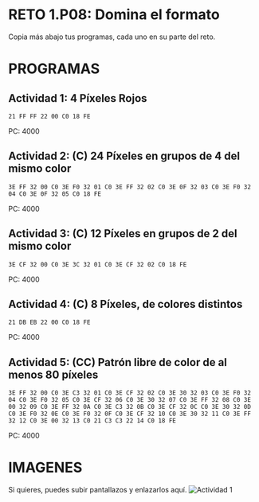 # RETO 1.P08: Domina el formato
Copia más abajo tus programas, cada uno en su parte del reto.

# PROGRAMAS

## Actividad 1: 4 Píxeles Rojos
```
21 FF FF 22 00 C0 18 FE
```
PC: 4000

## Actividad 2: (C) 24 Píxeles en grupos de 4 del mismo color
```
3E FF 32 00 C0 3E F0 32 01 C0 3E FF 32 02 C0 3E 0F 32 03 C0 3E F0 32 04 C0 3E 0F 32 05 C0 18 FE
```
PC: 4000

## Actividad 3: (C) 12 Píxeles en grupos de 2 del mismo color
```
3E CF 32 00 C0 3E 3C 32 01 C0 3E CF 32 02 C0 18 FE
```
PC: 4000

## Actividad 4: (C) 8 Píxeles, de colores distintos
```
21 DB EB 22 00 C0 18 FE
```
PC: 4000
## Actividad 5: (CC) Patrón libre de color de al menos 80 píxeles
```
3E FF 32 00 C0 3E C3 32 01 C0 3E CF 32 02 C0 3E 30 32 03 C0 3E F0 32 04 C0 3E F0 32 05 C0 3E CF 32 06 C0 3E 30 32 07 C0 3E FF 32 08 C0 3E 00 32 09 C0 3E FF 32 0A C0 3E C3 32 0B C0 3E CF 32 0C C0 3E 30 32 0D C0 3E F0 32 0E C0 3E F0 32 0F C0 3E CF 32 10 C0 3E 30 32 11 C0 3E FF 32 12 C0 3E 00 32 13 C0 21 C3 C3 22 14 C0 18 FE
```
PC: 4000

# IMAGENES
Si quieres, puedes subir pantallazos y enlazarlos aquí.
![Actividad 1](/pixelrojo.png)

